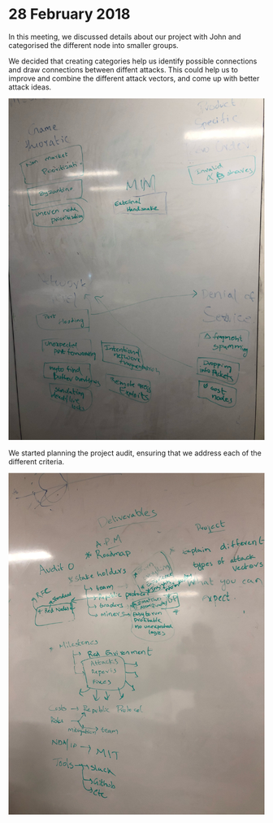 # 28 February 2018

In this meeting, we discussed details about our project with John and categorised the different node into smaller groups.

We decided that creating categories help us identify possible connections and draw connections between diffent attacks. This could help us to improve and combine the different attack vectors, and come up with better attack ideas.

![Whiteboard: Categories](../images/feb28-1.jpg)

We started planning the project audit, ensuring that we address each of the different criteria.

![Whiteboard: Planning](../images/feb28-0.jpg)